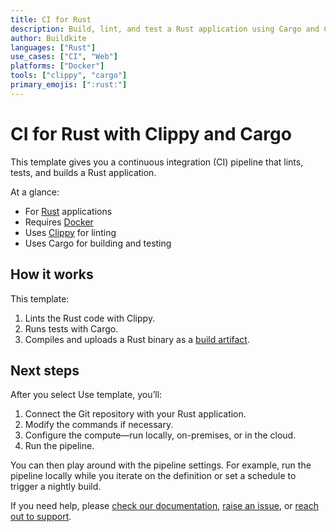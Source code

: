 ```yaml
---
title: CI for Rust
description: Build, lint, and test a Rust application using Cargo and Clippy.
author: Buildkite
languages: ["Rust"]
use_cases: ["CI", "Web"]
platforms: ["Docker"]
tools: ["clippy", "cargo"]
primary_emojis: [":rust:"]
---
```


# CI for Rust with Clippy and Cargo

This template gives you a continuous integration (CI) pipeline that lints, tests, and builds a Rust application.

At a glance:

- For [Rust](https://www.rust-lang.org/) applications
- Requires [Docker](https://docs.docker.com/get-docker/)
- Uses [Clippy](https://github.com/rust-lang/rust-clippy) for linting
- Uses Cargo for building and testing

## How it works

This template:

1. Lints the Rust code with Clippy.
2. Runs tests with Cargo.
3. Compiles and uploads a Rust binary as a [build artifact](https://buildkite.com/docs/pipelines/artifacts).

## Next steps

After you select Use template, you’ll:

1. Connect the Git repository with your Rust application.
2. Modify the commands if necessary.
3. Configure the compute—run locally, on-premises, or in the cloud.
4. Run the pipeline.

You can then play around with the pipeline settings. For example, run the pipeline locally while you iterate on the definition or set a schedule to trigger a nightly build.

If you need help, please [check our documentation](https://buildkite.com/docs/pipelines/configuration-overview), [raise an issue](https://github.com/buildkite/templates/issues), or [reach out to support](https://buildkite.com/support).

